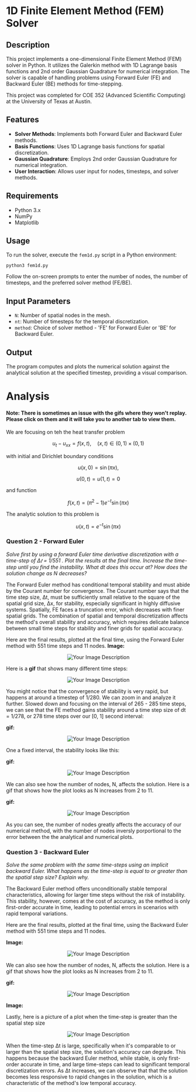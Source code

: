 # 1D Finite Element Method (FEM) Solver

## Description
This project implements a one-dimensional Finite Element Method (FEM) solver in Python. It utilizes the Galerkin method with 1D Lagrange basis functions and 2nd order Gaussian Quadrature for numerical integration. The solver is capable of handling problems using Forward Euler (FE) and Backward Euler (BE) methods for time-stepping.

This project was completed for COE 352 (Advanced Scientific Computing) at the University of Texas at Austin. 

## Features
- **Solver Methods**: Implements both Forward Euler and Backward Euler methods.
- **Basis Functions**: Uses 1D Lagrange basis functions for spatial discretization.
- **Gaussian Quadrature**: Employs 2nd order Gaussian Quadrature for numerical integration.
- **User Interaction**: Allows user input for nodes, timesteps, and solver methods.

## Requirements
- Python 3.x
- NumPy
- Matplotlib

## Usage
To run the solver, execute the `fem1d.py` script in a Python environment:
```
python3 fem1d.py
```


Follow the on-screen prompts to enter the number of nodes, the number of timesteps, and the preferred solver method (FE/BE).

## Input Parameters
- `N`: Number of spatial nodes in the mesh.
- `nt`: Number of timesteps for the temporal discretization.
- `method`: Choice of solver method - 'FE' for Forward Euler or 'BE' for Backward Euler.

## Output
The program computes and plots the numerical solution against the analytical solution at the specified timestep, providing a visual comparison.

# Analysis

#### Note: There is sometimes an issue with the gifs where they won't replay. Please click on them and it will take you to another tab to view them. 

We are focusing on teh the heat transfer problem

$$
u_t - u_{xx} = f(x, t), \quad (x, t) \in (0, 1) \times (0, 1)
$$

with initial and Dirichlet boundary conditions

$$
u(x, 0) = \sin(\pi x),
$$

$$
u(0, t) = u(1, t) = 0
$$

and function 

$$
f(x, t) = (\pi^2 - 1)e^{-t}\sin(\pi x)
$$

The analytic solution to this problem is

$$
u(x, t) = e^{-t}\sin(\pi x)
$$



### Question 2 - Forward Euler
_Solve first by using a forward Euler time derivative discretization with a time-step of Δ𝑡 = 1/551 . Plot the results at the final time. Increase the time-step until you find the instability. What dt does this occur at? How does the solution change as N decreases?_

The Forward Euler method has conditional temporal stability and must abide by the Courant number for convergence. The Courant number says that the time step size, Δt, must be sufficiently small relative to the square of the spatial grid size, Δx, for stability, especially significant in highly diffusive systems. Spatially, FE faces a truncation error, which decreases with finer spatial grids. The combination of spatial and temporal discretization affects the method's overall stability and accuracy, which requires delicate balance between small time steps for stability and finer grids for spatial accuracy.


Here are the final results, plotted at the final time, using the Forward Euler method with 551 time steps and 11 nodes.
**Image:**

<p align="center">
  <img src="https://github.com/jthet/FEM1D/blob/main/resources/FE_11n_551t.png" alt="Your Image Description">
</p>

Here is a **gif** that shows many different time steps:

<p align="center">
  <img src="https://github.com/jthet/FEM1D/blob/main/resources/solution_evolution_0_600_free.gif" alt="Your Image Description">
</p>

You might notice that the convergence of stability is very rapid, but happens at around a timestep of 1/280. We can zoom in and analyze it further. 
Slowed down and focusing on the interval of 265 -  285 time steps, we can see that the FE method gains stability around a time step size of dt = 1/278, or 278 time steps over our [0, 1] second interval:

**gif:**

<p align="center">
  <img src="https://github.com/jthet/FEM1D/blob/main/resources/solution_evolution_265_285_free.gif" alt="Your Image Description">
</p>

One a fixed interval, the stability looks like this:

**gif:**

<p align="center">
  <img src="https://github.com/jthet/FEM1D/blob/main/resources/solution_evolution_265_285_fixed.gif" alt="Your Image Description">
</p>

We can also see how the number of nodes, N, affects the solution. Here is a gif that shows how the plot looks as N increases from 2 to 11.

**gif:**

<p align="center">
  <img src="https://github.com/jthet/FEM1D/blob/main/resources/solution_evolution_node_change_FE.gif" alt="Your Image Description">
</p>

As you can see, the number of nodes greatly affects the accuracy of our numerical method, with the number of nodes  inversly porportional to the error between the the analytical and numerical plots. 

### Question 3 -  Backward Euler
_Solve the same problem with the same time-steps using an implicit backward Euler. What happens as the time-step is equal to or greater than the spatial step size? Explain why._

The Backward Euler method offers unconditionally stable temporal characteristics, allowing for larger time steps without the risk of instability. This stability, however, comes at the cost of accuracy, as the method is only first-order accurate in time, leading to potential errors in scenarios with rapid temporal variations. 

Here are the final results, plotted at the final time, using the Backward Euler method with 551 time steps and 11 nodes.

**Image:**

<p align="center">
  <img src="https://github.com/jthet/FEM1D/blob/main/resources/BE_11n_551t.png" alt="Your Image Description">
</p>

We can also see how the number of nodes, N, affects the solution. Here is a gif that shows how the plot looks as N increases from 2 to 11.

**gif:**

<p align="center">
  <img src="https://github.com/jthet/FEM1D/blob/main/resources/solution_evolution_node_change_BE.gif" alt="Your Image Description">
</p>

**Image:**

Lastly, here is a picture of a plot when the time-step is greater than the spatial step size
<p align="center">
  <img src="https://github.com/jthet/FEM1D/blob/main/resources/BE_smallSpace_bigTime.png" alt="Your Image Description">
</p>


When the time-step Δt is large, specifically when it's comparable to or larger than the spatial step size, the solution's accuracy can degrade. This happens because the backward Euler method, while stable, is only first-order accurate in time, and large time-steps can lead to significant temporal discretization errors. As Δt increases, we can observe that that the solution becomes less responsive to rapid changes in the solution, which is a characteristic of the method's low temporal accuracy. 

